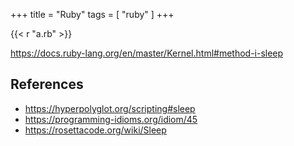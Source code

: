 +++
title = "Ruby"
tags = [ "ruby" ]
+++

{{< r "a.rb" >}}

<https://docs.ruby-lang.org/en/master/Kernel.html#method-i-sleep>

## References

- <https://hyperpolyglot.org/scripting#sleep>
- <https://programming-idioms.org/idiom/45>
- <https://rosettacode.org/wiki/Sleep>
